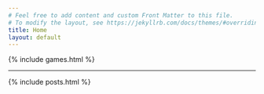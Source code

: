 ```yaml
---
# Feel free to add content and custom Front Matter to this file.
# To modify the layout, see https://jekyllrb.com/docs/themes/#overriding-theme-defaults
title: Home
layout: default
---
```


<!-- My Games -->
{% include games.html %}

<hr>

<!-- My Posts -->
{% include posts.html %}